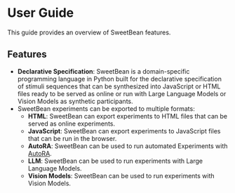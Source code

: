 # User Guide

This guide provides an overview of SweetBean features.

## Features

- **Declarative Specification**: SweetBean is a domain-specific programming language in Python built for the declarative
  specification of stimuli sequences that can be synthesized into JavaScript or HTML files ready to be served as online
  or run with Large Language Models or Vision Models as synthetic participants.
- SweetBean experiments can be exported to multiple formats:
    - **HTML**: SweetBean can export experiments to HTML files that can be served as online experiments.
    - **JavaScript**: SweetBean can export experiments to JavaScript files that can be run in the browser.
    - **AutoRA**: SweetBean can be used to run automated Experiments
      with [AutoRA](https://autoresearch.github.io/autora/).
    - **LLM**: SweetBean can be used to run experiments with Large Language Models.
    - **Vision Models**: SweetBean can be used to run experiments with Vision Models.


